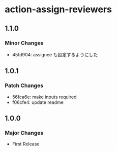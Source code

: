# action-assign-reviewers

## 1.1.0

### Minor Changes

- 45fd904: assignee も設定するようにした

## 1.0.1

### Patch Changes

- 56fca6e: make inputs required
- f06cfe4: update readme

## 1.0.0

### Major Changes

- First Release
